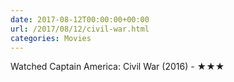 ```yaml
---
date: 2017-08-12T00:00:00+00:00
url: /2017/08/12/civil-war.html
categories: Movies
---
```

Watched Captain America: Civil War (2016) - ★★★




